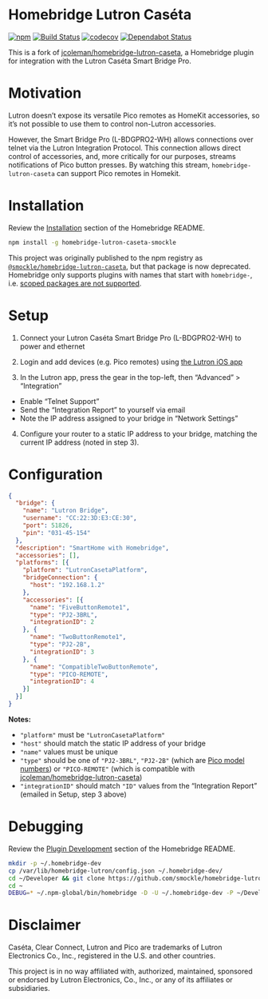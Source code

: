 # Homebridge Lutron Caséta

[![npm](https://img.shields.io/npm/v/homebridge-lutron-caseta-smockle.svg)](https://www.npmjs.com/package/homebridge-lutron-caseta-smockle)
[![Build Status](https://travis-ci.com/smockle/homebridge-lutron-caseta.svg?branch=master)](https://travis-ci.com/smockle/homebridge-lutron-caseta)
[![codecov](https://codecov.io/gh/smockle/homebridge-lutron-caseta/branch/master/graph/badge.svg)](https://codecov.io/gh/smockle/homebridge-lutron-caseta)
[![Dependabot Status](https://api.dependabot.com/badges/status?host=github&repo=smockle/homebridge-lutron-caseta)](https://dependabot.com)

This is a fork of [jcoleman/homebridge-lutron-caseta](https://github.com/jcoleman/homebridge-lutron-caseta), a Homebridge plugin for integration with the Lutron Caséta Smart Bridge Pro.

# Motivation

Lutron doesn’t expose its versatile Pico remotes as HomeKit accessories, so it’s not possible to use them to control non-Lutron accessories.

However, the Smart Bridge Pro (L-BDGPRO2-WH) allows connections over telnet via the Lutron Integration Protocol. This connection allows direct control of accessories, and, more critically for our purposes, streams notifications of Pico button presses. By watching this stream, `homebridge-lutron-caseta` can support Pico remotes in Homekit.

# Installation

Review the [Installation](https://github.com/nfarina/homebridge#installation) section of the Homebridge README.

```Bash
npm install -g homebridge-lutron-caseta-smockle
```

This project was originally published to the npm registry as [`@smockle/homebridge-lutron-caseta`](https://www.npmjs.com/package/@smockle/homebridge-lutron-caseta), but that package is now deprecated. Homebridge only supports plugins with names that start with `homebridge-`, i.e. [scoped packages are not supported](https://github.com/nfarina/homebridge/pull/2023).

# Setup

1. Connect your Lutron Caséta Smart Bridge Pro (L-BDGPRO2-WH) to power and ethernet

2. Login and add devices (e.g. Pico remotes) using [the Lutron iOS app](https://itunes.apple.com/us/app/lutron-caséta-ra2-select-app/id886753021)

3. In the Lutron app, press the gear in the top-left, then “Advanced” > “Integration”

- Enable “Telnet Support”
- Send the “Integration Report” to yourself via email
- Note the IP address assigned to your bridge in “Network Settings”

4. Configure your router to a static IP address to your bridge, matching the current IP address (noted in step 3).

# Configuration

```JSON
{
  "bridge": {
    "name": "Lutron Bridge",
    "username": "CC:22:3D:E3:CE:30",
    "port": 51826,
    "pin": "031-45-154"
  },
  "description": "SmartHome with Homebridge",
  "accessories": [],
  "platforms": [{
    "platform": "LutronCasetaPlatform",
    "bridgeConnection": {
      "host": "192.168.1.2"
    },
    "accessories": [{
      "name": "FiveButtonRemote1",
      "type": "PJ2-3BRL",
      "integrationID": 2
    }, {
      "name": "TwoButtonRemote1",
      "type": "PJ2-2B",
      "integrationID": 3
    }, {
      "name": "CompatibleTwoButtonRemote",
      "type": "PICO-REMOTE",
      "integrationID": 4
    }]
  }]
}
```

**Notes:**

- `"platform"` must be `"LutronCasetaPlatform"`
- `"host"` should match the static IP address of your bridge
- `"name"` values must be unique
- `"type"` should be one of `"PJ2-3BRL"`, `"PJ2-2B"` (which are [Pico model numbers](http://www.lutron.com/en-US/Products/Pages/SingleRoomControls/CasetaWireless/ModelNumbers.aspx#SectionHead3)) or `"PICO-REMOTE"` (which is compatible with [jcoleman/homebridge-lutron-caseta](https://github.com/jcoleman/homebridge-lutron-caseta))
- `"integrationID"` should match `"ID"` values from the “Integration Report” (emailed in Setup, step 3 above)

# Debugging

Review the [Plugin Development](https://github.com/nfarina/homebridge#plugin-development) section of the Homebridge README.

```Bash
mkdir -p ~/.homebridge-dev
cp /var/lib/homebridge-lutron/config.json ~/.homebridge-dev/
cd ~/Developer && git clone https://github.com/smockle/homebridge-lutron-caseta
cd ~
DEBUG=* ~/.npm-global/bin/homebridge -D -U ~/.homebridge-dev -P ~/Developer/homebridge-lutron-caseta/
```

# Disclaimer

Caséta, Clear Connect, Lutron and Pico are trademarks of Lutron Electronics Co., Inc., registered in the U.S. and other countries.

This project is in no way affiliated with, authorized, maintained, sponsored or endorsed by Lutron Electronics, Co., Inc., or any of its affiliates or subsidiaries.
